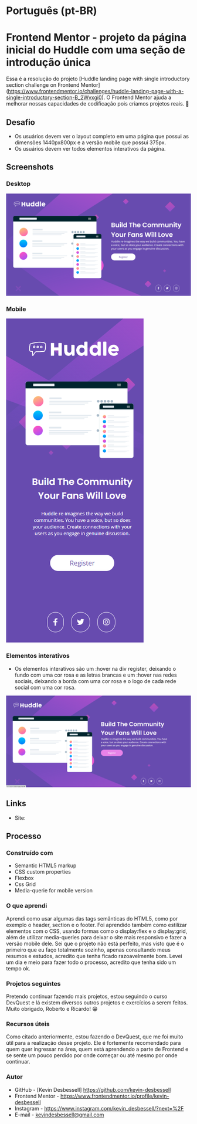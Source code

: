 # Português (pt-BR)

# Frontend Mentor - projeto da página inicial do Huddle com uma seção de introdução única

Essa é a resolução do projeto [Huddle landing page with single introductory section challenge on Frontend Mentor] (https://www.frontendmentor.io/challenges/huddle-landing-page-with-a-single-introductory-section-B_2Wvxgi0). O Frontend Mentor ajuda a melhorar nossas capacidades de codificação pois criamos projetos reais. 🚀

## Desafio

- Os usuários devem ver o layout completo em uma página que possui as dimensões 1440px800px e a versão mobile que possui 375px.
- Os usuários devem ver todos elementos interativos da página.

## Screenshots

### Desktop
<img src="./src/design/hudle-landing-page-desktop.png" alt="imagem da tela inicial do projeto versão desktop">

### Mobile
<img src="./src/design/hudle-landing-page-mobile.png" alt="imagem da tela inicial do projeto versão mobile">

### Elementos interativos

- Os elementos interativos são um :hover na div register, deixando o fundo com uma cor rosa e as letras brancas e um :hover nas redes sociais, deixando a borda com uma cor rosa e o logo de cada rede social com uma cor rosa.

<img src="./src/design/hover.png">

## Links

- Site: 

## Processo

### Construído com

- Semantic HTML5 markup
- CSS custom properties
- Flexbox
- Css Grid
- Media-querie for mobile version

### O que aprendi

Aprendi como usar algumas das tags semânticas do HTML5, como por exemplo o header, section e o footer. Foi aprendido também como estilizar elementos com o CSS, usando formas como o display:flex e o display:grid, além de utilizar media-queries para deixar o site mais responsivo e fazer a versão mobile dele. Sei que o projeto não está perfeito, mas visto que é o primeiro que eu faço totalmente sozinho, apenas consultando meus resumos e estudos, acredito que tenha ficado razoavelmente bom. Levei um dia e meio para fazer todo o processo, acredito que tenha sido um tempo ok.

### Projetos seguintes

Pretendo continuar fazendo mais projetos, estou seguindo o curso DevQuest e lá existem diversos outros projetos e exercícios a serem feitos. Muito obrigado, Roberto e Ricardo! 😁

### Recursos úteis

Como citado anteriormente, estou fazendo o DevQuest, que me foi muito útil para a realização desse projeto. Ele é fortemente recomendado para quem quer ingressar na área, quem está aprendendo a parte de Frontend e se sente um pouco perdido por onde começar ou até mesmo por onde continuar.

### Autor

- GitHub - [Kevin Desbessell] https://github.com/kevin-desbessell
- Frontend Mentor - https://www.frontendmentor.io/profile/kevin-desbessell
- Instagram - https://www.instagram.com/kevin_desbessell/?next=%2F
- E-mail - kevindesbessell@gmail.com